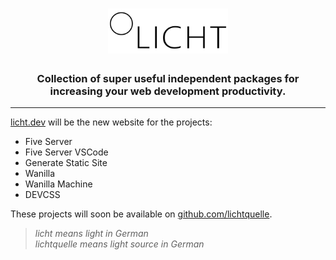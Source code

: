 <h1 align="center">
  <img width="192" height="72" src="logo1-compressed.svg">
</h1>

<h3 align="center">
  Collection of super useful independent packages for increasing your web development productivity.
</h3>

<hr>

[licht.dev](https://licht.dev/) will be the new website for the projects:

- Five Server
- Five Server VSCode
- Generate Static Site
- Wanilla
- Wanilla Machine
- DEVCSS

These projects will soon be available on [github.com/lichtquelle](https://github.com/lichtquelle).

> _licht means light in German_  
> _lichtquelle means light source in German_
